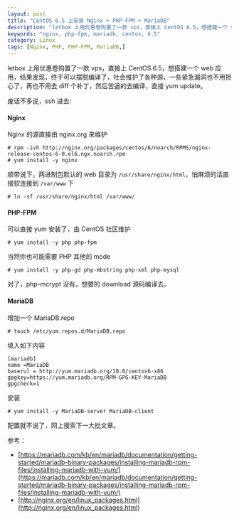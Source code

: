 ```yaml
---
layout: post
title: "CentOS 6.5 上安装 Nginx + PHP-FPM + MariaDB"
description: "letbox 上用优惠卷购置了一款 vps，直接上 CentOS 6.5，想搭建一个 web 应用，结果发现，终于可以摆脱编译了，社会维护了各种源，一些紧急漏洞也不用担心了，再也不用去 diff 个补丁，然后苦逼的去编译，直接 yum update。"
keywords: "nginx, php-fpm, mariadb, centos, 6.5"
category: Linux
tags: [Nginx, PHP, PHP-FPM, MariaDB,]
---
```


letbox 上用优惠卷购置了一款 vps，直接上 CentOS 6.5，想搭建一个 web 应用，结果发现，终于可以摆脱编译了，社会维护了各种源，一些紧急漏洞也不用担心了，再也不用去 diff 个补丁，然后苦逼的去编译，直接 yum update。

废话不多说，ssh 进去:

#### Nginx

Nginx 的源直接由 nginx.org 来维护

    # rpm -ivh http://nginx.org/packages/centos/6/noarch/RPMS/nginx-release-centos-6-0.el6.ngx.noarch.rpm
    # yum install -y nginx

<!-- more -->
顺带说下，两进制包默认的 web 目录为 `/usr/share/nginx/html`，怕麻烦的话直接软连接到 `/var/www` 下

    # ln -sf /usr/share/nginx/html /var/www/

#### PHP-FPM

可以直接 yum 安装了，由 CentOS 社区维护

    # yum install -y php php-fpm

当然你也可能需要 PHP 其他的 mode

    # yum install -y php-gd php-mbstring php-xml php-mysql

对了，php-mcrypt 没有，想要的 download 源码编译去。

#### MariaDB

增加一个 MariaDB.repo

    # touch /etc/yum.repos.d/MariaDB.repo

填入如下内容

```
[mariadb]
name =MariaDB
baserul = http://yum.mariadb.org/10.0/centos6-x86
gpgkey=https://yum.mariadb.org/RPM-GPG-KEY-MariaDB
gpgcheck=1
```

安装

    # yum install -y MariaDB-server MariaDB-client

配置就不说了，网上搜索下一大批文章。

参考：

- [https://mariadb.com/kb/en/mariadb/documentation/getting-started/mariadb-binary-packages/installing-mariadb-rpm-files/installing-mariadb-with-yum/](https://mariadb.com/kb/en/mariadb/documentation/getting-started/mariadb-binary-packages/installing-mariadb-rpm-files/installing-mariadb-with-yum/)
- [http://nginx.org/en/linux_packages.html](http://nginx.org/en/linux_packages.html)
